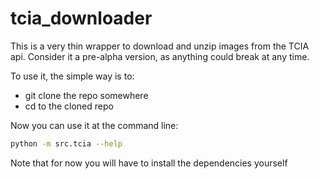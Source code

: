 # tcia_downloader

This is a very thin wrapper to download and unzip images from the TCIA api. Consider it a pre-alpha version, as anything could break at any time.

To use it, the simple way is to:
* git clone the repo somewhere
* cd to the cloned repo

Now you can use it at the command line:

```bash
python -m src.tcia --help
```

Note that for now you will have to install the dependencies yourself

